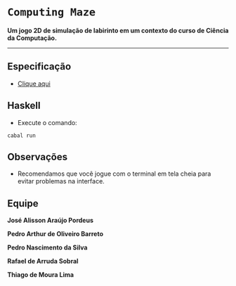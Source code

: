 # `Computing Maze` 

**Um jogo 2D de simulação de labirinto em um contexto do curso de Ciência da Computação.**
***

## Especificação

- [Clique aqui](https://drive.google.com/file/d/1UtEVLC9ee2bY4JHJCjS_nfQyT0yd_1WY/view?usp=sharing)

## Haskell

- Execute o comando:

```
cabal run
```

## Observações

- Recomendamos que você jogue com o terminal em tela cheia para evitar problemas na interface.

## Equipe

**José Alisson Araújo Pordeus**

**Pedro Arthur de Oliveiro Barreto**

**Pedro Nascimento da Silva**

**Rafael de Arruda Sobral**

**Thiago de Moura Lima**
